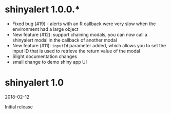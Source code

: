# shinyalert 1.0.0.*

- Fixed bug (#19) - alerts with an R callback were very slow when the environment had a large object
- New feature (#12): support chaining modals, you can now call a shinyalert modal in the callback of another modal
- New feature (#11): `inputId` parameter added, which allows you to set the input ID that is used to retrieve the return value of the modal
- Slight documentation changes
- small change to demo shiny app UI

# shinyalert 1.0

2018-02-12

Initial release
